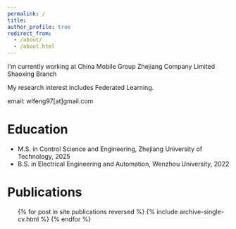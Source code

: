 ```yaml
---
permalink: /
title: 
author_profile: true
redirect_from: 
  - /about/
  - /about.html
---
```


I‘m currently working at China Mobile Group Zhejiang Company Limited Shaoxing Branch

My research interest includes Federated Learning.

email: wlfeng97[at]gmail.com

Education
======

* M.S. in Control Science and Engineering, Zhejiang University of Technology, 2025
* B.S. in Electrical Engineering and Automation, Wenzhou University, 2022

Publications
======

  <ul>{% for post in site.publications reversed %}
    {% include archive-single-cv.html %}
  {% endfor %}</ul>
